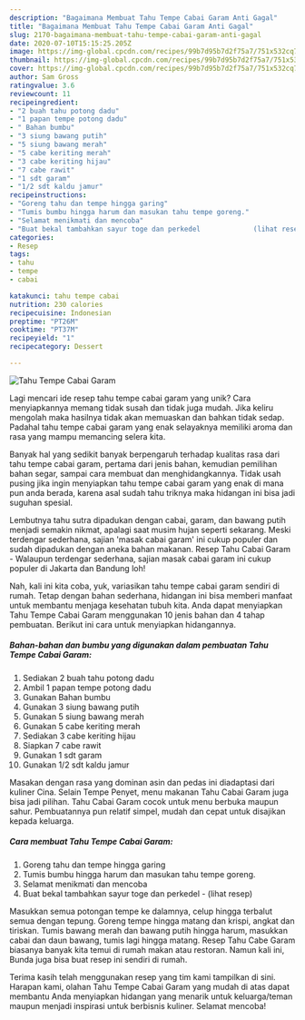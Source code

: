 ```yaml
---
description: "Bagaimana Membuat Tahu Tempe Cabai Garam Anti Gagal"
title: "Bagaimana Membuat Tahu Tempe Cabai Garam Anti Gagal"
slug: 2170-bagaimana-membuat-tahu-tempe-cabai-garam-anti-gagal
date: 2020-07-10T15:15:25.205Z
image: https://img-global.cpcdn.com/recipes/99b7d95b7d2f75a7/751x532cq70/tahu-tempe-cabai-garam-foto-resep-utama.jpg
thumbnail: https://img-global.cpcdn.com/recipes/99b7d95b7d2f75a7/751x532cq70/tahu-tempe-cabai-garam-foto-resep-utama.jpg
cover: https://img-global.cpcdn.com/recipes/99b7d95b7d2f75a7/751x532cq70/tahu-tempe-cabai-garam-foto-resep-utama.jpg
author: Sam Gross
ratingvalue: 3.6
reviewcount: 11
recipeingredient:
- "2 buah tahu potong dadu"
- "1 papan tempe potong dadu"
- " Bahan bumbu"
- "3 siung bawang putih"
- "5 siung bawang merah"
- "5 cabe keriting merah"
- "3 cabe keriting hijau"
- "7 cabe rawit"
- "1 sdt garam"
- "1/2 sdt kaldu jamur"
recipeinstructions:
- "Goreng tahu dan tempe hingga garing"
- "Tumis bumbu hingga harum dan masukan tahu tempe goreng."
- "Selamat menikmati dan mencoba"
- "Buat bekal tambahkan sayur toge dan perkedel             (lihat resep)"
categories:
- Resep
tags:
- tahu
- tempe
- cabai

katakunci: tahu tempe cabai 
nutrition: 230 calories
recipecuisine: Indonesian
preptime: "PT26M"
cooktime: "PT37M"
recipeyield: "1"
recipecategory: Dessert

---
```



![Tahu Tempe Cabai Garam](https://img-global.cpcdn.com/recipes/99b7d95b7d2f75a7/751x532cq70/tahu-tempe-cabai-garam-foto-resep-utama.jpg)

Lagi mencari ide resep tahu tempe cabai garam yang unik? Cara menyiapkannya memang tidak susah dan tidak juga mudah. Jika keliru mengolah maka hasilnya tidak akan memuaskan dan bahkan tidak sedap. Padahal tahu tempe cabai garam yang enak selayaknya memiliki aroma dan rasa yang mampu memancing selera kita.

Banyak hal yang sedikit banyak berpengaruh terhadap kualitas rasa dari tahu tempe cabai garam, pertama dari jenis bahan, kemudian pemilihan bahan segar, sampai cara membuat dan menghidangkannya. Tidak usah pusing jika ingin menyiapkan tahu tempe cabai garam yang enak di mana pun anda berada, karena asal sudah tahu triknya maka hidangan ini bisa jadi suguhan spesial.

Lembutnya tahu sutra dipadukan dengan cabai, garam, dan bawang putih menjadi semakin nikmat, apalagi saat musim hujan seperti sekarang. Meski terdengar sederhana, sajian &#39;masak cabai garam&#39; ini cukup populer dan sudah dipadukan dengan aneka bahan makanan. Resep Tahu Cabai Garam - Walaupun terdengar sederhana, sajian masak cabai garam ini cukup populer di Jakarta dan Bandung loh!


Nah, kali ini kita coba, yuk, variasikan tahu tempe cabai garam sendiri di rumah. Tetap dengan bahan sederhana, hidangan ini bisa memberi manfaat untuk membantu menjaga kesehatan tubuh kita. Anda dapat menyiapkan Tahu Tempe Cabai Garam menggunakan 10 jenis bahan dan 4 tahap pembuatan. Berikut ini cara untuk menyiapkan hidangannya.

<!--inarticleads1-->

##### Bahan-bahan dan bumbu yang digunakan dalam pembuatan Tahu Tempe Cabai Garam:

1. Sediakan 2 buah tahu potong dadu
1. Ambil 1 papan tempe potong dadu
1. Gunakan  Bahan bumbu
1. Gunakan 3 siung bawang putih
1. Gunakan 5 siung bawang merah
1. Gunakan 5 cabe keriting merah
1. Sediakan 3 cabe keriting hijau
1. Siapkan 7 cabe rawit
1. Gunakan 1 sdt garam
1. Gunakan 1/2 sdt kaldu jamur


Masakan dengan rasa yang dominan asin dan pedas ini diadaptasi dari kuliner Cina. Selain Tempe Penyet, menu makanan Tahu Cabai Garam juga bisa jadi pilihan. Tahu Cabai Garam cocok untuk menu berbuka maupun sahur. Pembuatannya pun relatif simpel, mudah dan cepat untuk disajikan kepada keluarga. 

<!--inarticleads2-->

##### Cara membuat Tahu Tempe Cabai Garam:

1. Goreng tahu dan tempe hingga garing
1. Tumis bumbu hingga harum dan masukan tahu tempe goreng.
1. Selamat menikmati dan mencoba
1. Buat bekal tambahkan sayur toge dan perkedel -             (lihat resep)


Masukkan semua potongan tempe ke dalamnya, celup hingga terbalut semua dengan tepung. Goreng tempe hingga matang dan krispi, angkat dan tiriskan. Tumis bawang merah dan bawang putih hingga harum, masukkan cabai dan daun bawang, tumis lagi hingga matang. Resep Tahu Cabe Garam biasanya banyak kita temui di rumah makan atau restoran. Namun kali ini, Bunda juga bisa buat resep ini sendiri di rumah. 

Terima kasih telah menggunakan resep yang tim kami tampilkan di sini. Harapan kami, olahan Tahu Tempe Cabai Garam yang mudah di atas dapat membantu Anda menyiapkan hidangan yang menarik untuk keluarga/teman maupun menjadi inspirasi untuk berbisnis kuliner. Selamat mencoba!
